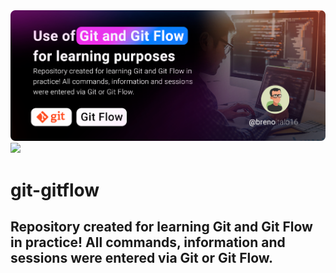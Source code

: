 <img src="https://raw.githubusercontent.com/BrenoItalo16/git-gitflow/main/assets/git_banner-en.png?token=GHSAT0AAAAAACDY2Q4YVKWS3T2LTPJSYGS4ZEPO4EQ"/>
<img src="https://img.shields.io/static/v1?label=User&message=BrenoItalo16&color=7159c1&style=for-the-badge"/>

# git-gitflow
## Repository created for learning Git and Git Flow in practice! All commands, information and sessions were entered via Git or Git Flow.
